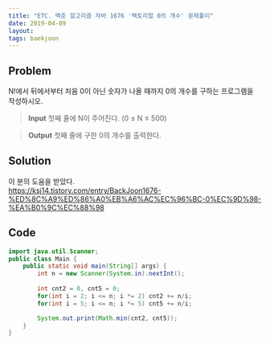 ```yaml
---
title: "ETC. 백준 알고리즘 자바 1676 '팩토리얼 0의 개수' 문제풀이" 
date: 2019-04-09
layout:
tags: baekjoon
---
```



## Problem
N!에서 뒤에서부터 처음 0이 아닌 숫자가 나올 때까지 0의 개수를 구하는 프로그램을 작성하시오.

> <b>Input</b>
첫째 줄에 N이 주어진다. (0 ≤ N ≤ 500)

> <b>Output</b>
첫째 줄에 구한 0의 개수를 출력한다.


## Solution
이 분의 도움을 받았다. <br>
https://ksj14.tistory.com/entry/BackJoon1676-%ED%8C%A9%ED%86%A0%EB%A6%AC%EC%96%BC-0%EC%9D%98-%EA%B0%9C%EC%88%98 <br>



## Code
```java
import java.util.Scanner;
public class Main {
	public static void main(String[] args) {
		int n = new Scanner(System.in).nextInt();
		
		int cnt2 = 0, cnt5 = 0;
		for(int i = 2; i <= n; i *= 2) cnt2 += n/i;
		for(int i = 5; i <= n; i *= 5) cnt5 += n/i;

		System.out.print(Math.min(cnt2, cnt5));
	}
}
```
